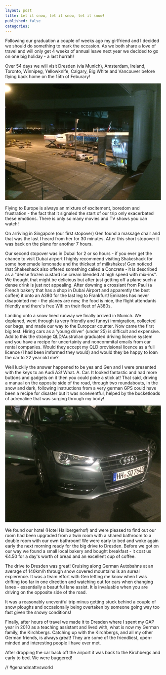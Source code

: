 ```yaml
---
layout: post
title: Let it snow, let it snow, let it snow!
published: false
categories:
---
```


Following our graduation a couple of weeks ago my girlfriend and I decided we should do something to mark the occasion. As we both share a love of travel and will only get 4 weeks of annual leave next year we decided to go on one big holiday - a last hurrah! 

Over 54 days we will visit Dresden (via Munich), Amsterdam, Ireland, Toronto, Winnipeg, Yellowknife, Calgary, Big White and Vancouver before flying back home on the 15th of Feburary!

![EK433 to Dubai](/images/mattandgenvsworld/flight_to_sin.jpeg)

Flying to Europe is always an mixture of excitement, boredom and frustration - the fact that it signaled the start of our trip only exacerbated these emotions. There is only so many movies and TV shows you can watch!

On arriving in Singapore (our first stopover) Gen found a massage chair and that was the last I heard from her for 30 minutes. After this short stopover it was back on the plane for another 7 hours.

Our second stopover was in Dubai for 2 or so hours - if you ever get the chance to visit Dubai airport I highly recommend visiting Shakeshack for some homemade lemonade and the thickest of milkshakes! Gen noticed that Shakeshack also offered something called a Concrete - it is described as a "dense frozen custard ice cream blended at high speed with mix-ins". 
We thought that might be delicious but after just getting off a plane such a dense drink is just not appealing. After downing a crossiant from Paul (a French bakery that has a shop in Dubai Airport and apparently the best coffee) it onto an A380 for the last leg to Frankfurt! Emirates has never disapointed me - the planes are new, the food is nice, the flight attendants friendly and there's free Wifi on their fleet of A380s. 

Landing onto a snow lined runway we finally arrived in Munich. We deplaned, went through (a very friendly and funny) immigration, collected our bags, and made our way to the Europcar counter. Now came the first big test. Hiring cars as a 'young driver' (under 25) is difficult and expensive. Add to this the strange QLD/Australian graduated driving licence system and you have a recipe for uncertainty and noncommital emails from car rental companies. Would they accept my QLD provisional licence as a full licence (I had been imformed they would) and would they be happy to loan the car to 22 year old me? 

Well luckily the answer happened to be yes and Gen and I were presented with the keys to an Audi A3! What. A. Car. It looked fantastic and had more buttons and gadgets on it then you could poke a stick at! That said, driving a manual on the opposite side of the road, through two roundabouts, in the snow and dark, following instructions from a very german GPS could have been a recipe for disaster but it was noneventful, helped by the bucketloads of adrenaline that was surging through my body!

![Our Audi A3](/images/mattandgenvsworld/audi.jpeg)

We found our hotel (Hotel Hallbergerhof) and were pleased to find out our room had been upgraded from a twin room with a shared bathroom to a double room with our own bathroom! We were early to bed and woke again early the next morning ready for the big drive to Dresden. Before we got on our way we found a small local bakery and bought breakfast - it cost us €4.50 for a day's worth of bread and an excellent cup of coffee.

The drive to Dresden was great! Cruising along German Autobahns at an average of 140km/h through snow covered mountains is an sureal expierence. It was a team effort with Gen letting me know when I was drifting too far in one direction and watching out for cars when changing lanes - essentially a beautiful lane assist. It is invaluable when you are driving on the opposite side of the road. 

It was a reasonably uneventful trip minus getting stuck behind a couple of snow ploughs and occasionally being overtaken by someone going way too fast given the snowy conditions!

Finally, after hours of travel we made it to Dresden where I spent my GAP year in 2010 as a teaching assistant and lived with, what is now my German family, the Kirchbergs. Catching up with the Kirchbergs, and all my other German friends, is always great! They are some of the friendliest, open-minded and interesting people I have ever met.

After dropping the car back off the airport it was back to the Kirchbergs and early to bed. We were buggered!

// #genandmattvsworld
